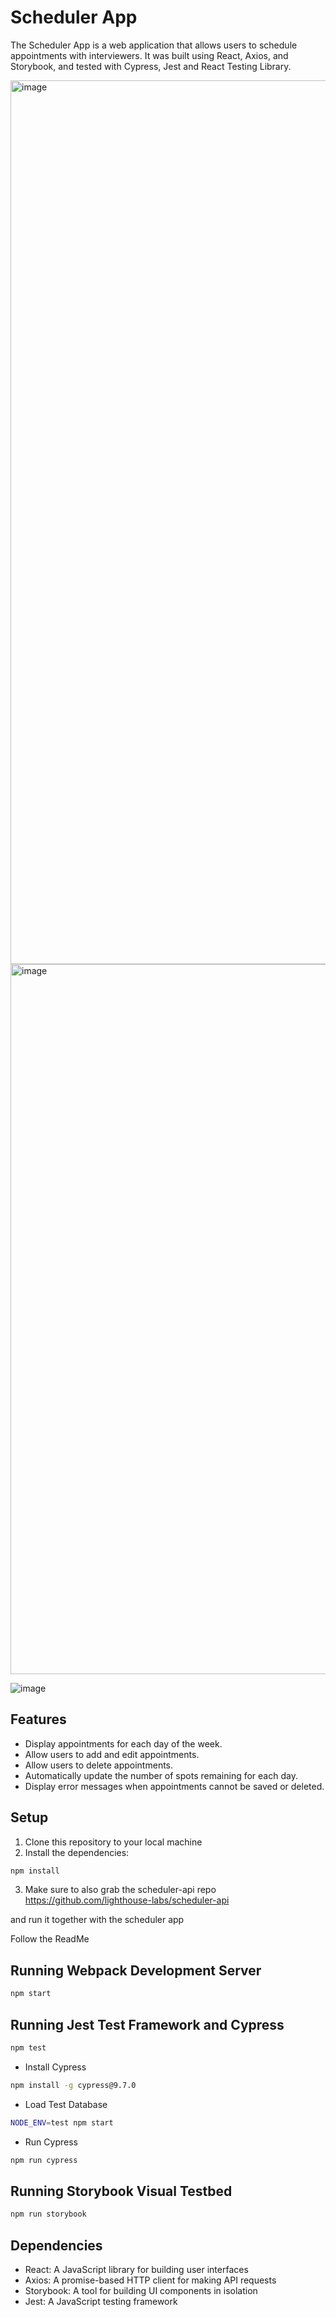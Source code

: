 # Scheduler App

The Scheduler App is a web application that allows users to schedule appointments with interviewers. It was built using React, Axios, and Storybook, and tested with Cypress, Jest and React Testing Library.

<img width="1414" alt="image" src="https://user-images.githubusercontent.com/112909357/229339427-7d2da63d-6d27-4aea-9c4f-d6a46cc0c147.png">

<img width="1136" alt="image" src="https://user-images.githubusercontent.com/112909357/229339487-3636fe34-ca68-4bb1-ac43-e563b89c4112.png">

![image](https://user-images.githubusercontent.com/112909357/229339840-d672be38-ef9f-4265-8f8c-c068e2f989f4.png)


## Features

- Display appointments for each day of the week.
- Allow users to add and edit appointments.
- Allow users to delete appointments.
- Automatically update the number of spots remaining for each day.
- Display error messages when appointments cannot be saved or deleted.


## Setup

1. Clone this repository to your local machine
2. Install the dependencies:
  ```sh
npm install
```
3. Make sure to also grab the scheduler-api repo
https://github.com/lighthouse-labs/scheduler-api

and run it together with the scheduler app

Follow the ReadMe 

## Running Webpack Development Server

```sh
npm start
```
## Running Jest Test Framework and Cypress

```sh
npm test
```

- Install Cypress
```sh
npm install -g cypress@9.7.0 
```
- Load Test Database
```sh
NODE_ENV=test npm start
```
- Run Cypress
```sh
npm run cypress
```
## Running Storybook Visual Testbed

```sh
npm run storybook
```


## Dependencies

- React: A JavaScript library for building user interfaces
- Axios: A promise-based HTTP client for making API requests
- Storybook: A tool for building UI components in isolation
- Jest: A JavaScript testing framework
